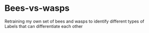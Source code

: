 # Bees-vs-wasps


Retraining my own set of bees and wasps to identify different types of Labels that can differentiate each other
